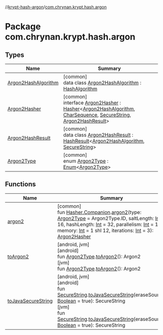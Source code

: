//[krypt-hash-argon](../../index.md)/[com.chrynan.krypt.hash.argon](index.md)

# Package com.chrynan.krypt.hash.argon

## Types

| Name | Summary |
|---|---|
| [Argon2HashAlgorithm](-argon2-hash-algorithm/index.md) | [common]<br>data class [Argon2HashAlgorithm](-argon2-hash-algorithm/index.md) : [HashAlgorithm](../../../krypt-hash/krypt-hash/com.chrynan.krypt.hash/-hash-algorithm/index.md) |
| [Argon2Hasher](-argon2-hasher/index.md) | [common]<br>interface [Argon2Hasher](-argon2-hasher/index.md) : [Hasher](../../../krypt-hash/krypt-hash/com.chrynan.krypt.hash/-hasher/index.md)&lt;[Argon2HashAlgorithm](-argon2-hash-algorithm/index.md), [CharSequence](https://kotlinlang.org/api/latest/jvm/stdlib/kotlin/-char-sequence/index.html), [SecureString](../../../krypt-core/krypt-core/com.chrynan.krypt.core/-secure-string/index.md), [Argon2HashResult](-argon2-hash-result/index.md)&gt; |
| [Argon2HashResult](-argon2-hash-result/index.md) | [common]<br>data class [Argon2HashResult](-argon2-hash-result/index.md) : [HashResult](../../../krypt-hash/krypt-hash/com.chrynan.krypt.hash/-hash-result/index.md)&lt;[Argon2HashAlgorithm](-argon2-hash-algorithm/index.md), [SecureString](../../../krypt-core/krypt-core/com.chrynan.krypt.core/-secure-string/index.md)&gt; |
| [Argon2Type](-argon2-type/index.md) | [common]<br>enum [Argon2Type](-argon2-type/index.md) : [Enum](https://kotlinlang.org/api/latest/jvm/stdlib/kotlin/-enum/index.html)&lt;[Argon2Type](-argon2-type/index.md)&gt; |

## Functions

| Name | Summary |
|---|---|
| [argon2](argon2.md) | [common]<br>fun [Hasher.Companion](../../../krypt-hash/krypt-hash/com.chrynan.krypt.hash/-hasher/-companion/index.md).[argon2](argon2.md)(type: [Argon2Type](-argon2-type/index.md) = Argon2Type.ID, saltLength: [Int](https://kotlinlang.org/api/latest/jvm/stdlib/kotlin/-int/index.html) = 16, hashLength: [Int](https://kotlinlang.org/api/latest/jvm/stdlib/kotlin/-int/index.html) = 32, parallelism: [Int](https://kotlinlang.org/api/latest/jvm/stdlib/kotlin/-int/index.html) = 1, memory: [Int](https://kotlinlang.org/api/latest/jvm/stdlib/kotlin/-int/index.html) = 1 shl 12, iterations: [Int](https://kotlinlang.org/api/latest/jvm/stdlib/kotlin/-int/index.html) = 3): [Argon2Hasher](-argon2-hasher/index.md) |
| [toArgon2](../../../krypt-hash-argon/krypt-hash-argon/com.chrynan.krypt.hash.argon/[jvm]to-argon2.md) | [android, jvm]<br>[android]<br>fun [Argon2Type](-argon2-type/index.md#2060505828%2FExtensions%2F-1915653165).[toArgon2]([android]to-argon2.md)(): Argon2<br>[jvm]<br>fun [Argon2Type](-argon2-type/index.md#2060505828%2FExtensions%2F-1550092817).[toArgon2]([jvm]to-argon2.md)(): Argon2 |
| [toJavaSecureString](../../../krypt-hash-argon/krypt-hash-argon/com.chrynan.krypt.hash.argon/[jvm]to-java-secure-string.md) | [android, jvm]<br>[android]<br>fun [SecureString](../../../krypt-core/krypt-core/com.chrynan.krypt.core/-secure-string/index.md).[toJavaSecureString]([android]to-java-secure-string.md)(eraseSource: [Boolean](https://kotlinlang.org/api/latest/jvm/stdlib/kotlin/-boolean/index.html) = true): SecureString<br>[jvm]<br>fun [SecureString](../../../krypt-core/krypt-core/com.chrynan.krypt.core/-secure-string/index.md).[toJavaSecureString]([jvm]to-java-secure-string.md)(eraseSource: [Boolean](https://kotlinlang.org/api/latest/jvm/stdlib/kotlin/-boolean/index.html) = true): SecureString |
